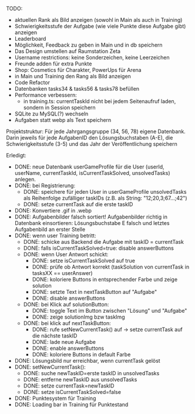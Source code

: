 TODO:
- aktuellen Rank als Bild anzeigen (sowohl in Main als auch in Training)
- Schwierigkeitsstufe der Aufgabe (wie viele Punkte diese Aufgabe gibt) anzeigen
- Leaderboard
- Möglichkeit, Feedback zu geben in Main und in db speichern
- Das Design umstellen auf Raumstation Zeta
- Username restrictions: keine Sonderzeichen, keine Leerzeichen
- Freunde adden für extra Punkte
- Shop: Cosmetics für Charakter, PowerUps für Arena
- in Main und Training den Rang als Bild anzeigen
- Code Refactor
- Datenbanken tasks34 & tasks56 & tasks78 befüllen
- Performance verbessern:
    - in training.ts: currentTaskId nicht bei jedem Seitenaufruf laden, sondern in Session speichern
- SQLite zu MySQL(?) wechseln
- Aufgaben statt webp als Text speichern

Projektstruktur:
Für jede Jahrgangsgruppe (34, 56, 78) eigene Datenbank.
Darin jeweils für jede AufgabenID den Lösungsbuchstaben (A-E), die Schwierigkeitsstufe (3-5) und das Jahr der Veröffentlichung speichern


Erledigt:
- DONE: neue Datenbank userGameProfile für die User (userId, userName, currentTaskId, isCurrentTaskSolved, unsolvedTasks) anlegen.
- DONE: bei Registrierung:
    - DONE: speichere für jeden User in userGameProfile unsolvedTasks als Reihenfolge zufälliger taskIDs (z.B. als String: "12;20,3;67...;42")
    - DONE: setze currentTask auf die erste taskID
- DONE: Konvertiere .gif in .webp
- DONE: Aufgabenbilder falsch sortiert! Aufgabenbilder richtig in Datenbank einsortieren: Lösungsbuchstabe E falsch und letztes Aufgabenbild an erster Stelle
- DONE: wenn user Training betritt:
    - DONE: schicke aus Backend die Aufgabe mit taskID = currentTask
    - DONE: falls isCurrentTaskSolved=true: disable answerButtons
    - DONE: wenn User Antwort schickt:
        - DONE: setze isCurrentTaskSolved auf true
        - DONE: prüfe ob Antwort korrekt (taskSolution von currentTask in tasksXX == userAnswer)
        - DONE: koloriere Buttons in entsprechender Farbe und zeige solution
        - DONE: setzte Text in nextTaskButton auf "Aufgabe"
        - DONE: disable answerButtons
    - DONE: bei Klick auf solutionButton:
        - DONE: toggle Text im Button zwischen "Lösung" und "Aufgabe"
        - DONE: zeige solutionImg bzw taskImg
    - DONE: bei klick auf nextTaskButton:
        - DONE: rufe setNewCurrentTask() auf → setze currentTask auf die nächste taskID
        - DONE: lade neue Aufgabe
        - DONE: enable answerButtons
        - DONE: koloriere Buttons in default Farbe
- DONE: Lösungsbild nur erreichbar, wenn currentTask gelöst
- DONE: setNewCurrentTask():
  - DONE: suche newTaskID=erste taskID in unsolvedTasks
  - DONE: entferne newTaskID aus unsolvedTasks
  - DONE: setze currentTask=newTaskID
  - DONE: setze isCurrentTaskSolved=false
- DONE: Punktesystem für Training
- DONE: Loading bar in Training für Punktestand

